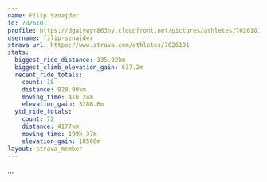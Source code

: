 ```yaml
---
name: Filip Sznajder
id: 7026101
profile: https://dgalywyr863hv.cloudfront.net/pictures/athletes/7026101/2123836/17/large.jpg
username: filip-sznajder
strava_url: https://www.strava.com/athletes/7026101
stats:
  biggest_ride_distance: 335.92km
  biggest_climb_elevation_gain: 637.2m
  recent_ride_totals:
    count: 18
    distance: 928.99km
    moving_time: 41h 24m
    elevation_gain: 3286.6m
  ytd_ride_totals:
    count: 72
    distance: 4177km
    moving_time: 199h 37m
    elevation_gain: 18566m
layout: strava_member
--- 
```

...
